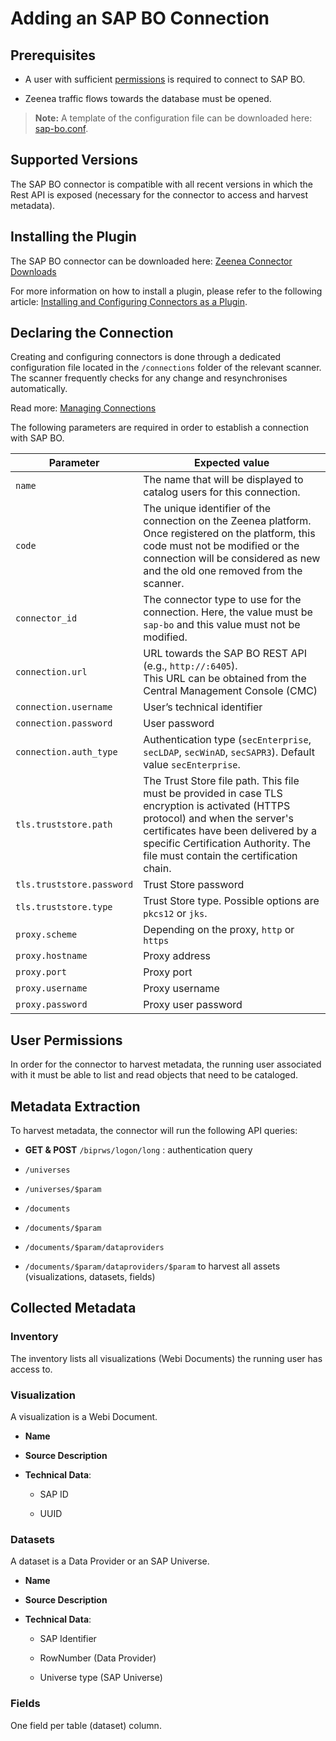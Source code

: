 # Adding an SAP BO Connection

<!-- #p100021 -->
## Prerequisites

- <!-- #p100030 -->
  A user with sufficient [permissions](#p100138 "title: SAP BO") is required to connect to SAP BO.

- <!-- #p100039 -->
  Zeenea traffic flows towards the database must be opened. 

<!-- #p100054 -->
> **Note:** A template of the configuration file can be downloaded here: [sap-bo.conf](https://actian.file.force.com/sfc/dist/version/download/?oid=00D300000001XnW&amp;ids=068Nu00000GUbsA&amp;d=%2Fa%2FNu000002lg13%2FjreF1E.n796hrp2hMHF2Sx439bB2NS79B2n35_HIsak&amp;asPdf=false).

<!-- #p100060 -->
## Supported Versions

<!-- #p100066 -->
The SAP BO connector is compatible with all recent versions in which the Rest API is exposed (necessary for the connector to access and harvest metadata). 

<!-- #p100072 -->
## Installing the Plugin

<!-- #p100081 -->
The SAP BO connector can be downloaded here: [Zeenea Connector Downloads](zeenea-connectors-list.md# "title: Zeenea Connector Downloads")

<!-- #p100090 -->
For more information on how to install a plugin, please refer to the following article: [Installing and Configuring Connectors as a Plugin](zeenea-connectors-install-as-plugin.md# "title: Installing and Configuring Connectors as a Plugin").

<!-- #p100096 -->
## Declaring the Connection

<!-- #p100105 -->
Creating and configuring connectors is done through a dedicated configuration file located in the `/connections` folder of the relevant scanner. The scanner frequently checks for any change and resynchronises automatically.

<!-- #p100114 -->
Read more: [Managing Connections](../Zeenea_Administration/zeenea-managing-connections.md)

<!-- #p100120 -->
The following parameters are required in order to establish a connection with SAP BO. 

<!-- #p100126 -->
| Parameter | Expected value |
|---|---|
| `name` | The name that will be displayed to catalog users for this connection. |
| `code` | The unique identifier of the connection on the Zeenea platform. Once registered on the platform, this code must not be modified or the connection will be considered as new and the old one removed from the scanner. |
| `connector_id` | The connector type to use for the connection. Here, the value must be `sap-bo` and this value must not be modified. |
| `connection.url` | URL towards the SAP BO REST API (e.g., `http://:6405`).<br>This URL can be obtained from the Central Management Console (CMC) |
| `connection.username` | User’s technical identifier |
| `connection.password` | User password |
| `connection.auth_type` | Authentication type (`secEnterprise`, `secLDAP`, `secWinAD`, `secSAPR3`). Default value `secEnterprise`. |
| `tls.truststore.path` | The Trust Store file path. This file must be provided in case TLS encryption is activated (HTTPS protocol) and when the server's certificates have been delivered by a specific Certification Authority. The file must contain the certification chain. |
| `tls.truststore.password` | Trust Store password |
| `tls.truststore.type` | Trust Store type. Possible options are `pkcs12` or `jks`. |
| `proxy.scheme` | Depending on the proxy, `http` or `https` |
| `proxy.hostname` | Proxy address |
| `proxy.port` | Proxy port |
| `proxy.username` | Proxy username |
| `proxy.password` | Proxy user password |

<!-- #p100138 -->
## User Permissions

<!-- #p100144 -->
In order for the connector to harvest metadata, the running user associated with it must be able to list and read objects that need to be cataloged. 

<!-- #p100150 -->
## Metadata Extraction

<!-- #p100156 -->
To harvest metadata, the connector will run the following API queries:

- <!-- #p100168 -->
  **GET &amp; POST** `/biprws/logon/long` : authentication query

- <!-- #p100180 -->
  `/universes`

- <!-- #p100192 -->
  `/universes/$param`

- <!-- #p100204 -->
  `/documents`

- <!-- #p100216 -->
  `/documents/$param`

- <!-- #p100228 -->
  `/documents/$param/dataproviders`

- <!-- #p100240 -->
  `/documents/$param/dataproviders/$param` to harvest all assets (visualizations, datasets, fields)

<!-- #p100252 -->
## Collected Metadata

<!-- #p100258 -->
### Inventory

<!-- #p100264 -->
The inventory lists all visualizations (Webi Documents) the running user has access to. 

<!-- #p100270 -->
### Visualization

<!-- #p100276 -->
A visualization is a Webi Document.

- <!-- #p100285 -->
  **Name**

- <!-- #p100297 -->
  **Source Description**

- <!-- #p100309 -->
  **Technical Data**:

  - <!-- #p100315 -->
    SAP ID

  - <!-- #p100324 -->
    UUID

<!-- #p100342 -->
### Datasets

<!-- #p100348 -->
A dataset is a Data Provider or an SAP Universe.

- <!-- #p100357 -->
  **Name**

- <!-- #p100369 -->
  **Source Description**

- <!-- #p100381 -->
  **Technical Data**:

  - <!-- #p100387 -->
    SAP Identifier

  - <!-- #p100396 -->
    RowNumber (Data Provider)

  - <!-- #p100405 -->
    Universe type (SAP Universe)

<!-- #p100423 -->
### Fields

<!-- #p100429 -->
One field per table (dataset) column.


